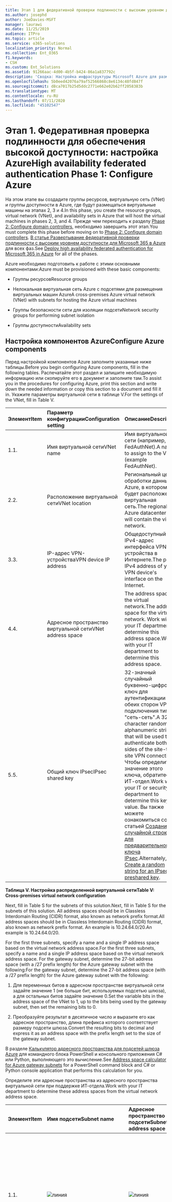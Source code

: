 ```yaml
---
title: Этап 1 для федеративной проверки подлинности с высоким уровнем доступности. Настройка Azure
ms.author: josephd
author: JoeDavies-MSFT
manager: laurawi
ms.date: 11/25/2019
audience: ITPro
ms.topic: article
ms.service: o365-solutions
localization_priority: Normal
ms.collection: Ent_O365
f1.keywords:
- CSH
ms.custom: Ent_Solutions
ms.assetid: 91266aac-4d00-4b5f-b424-86a1a837792c
description: 'Сводка: Настройка инфраструктуры Microsoft Azure для размещения федеративной проверки подлинности с высоким уровнем доступности для Microsoft 365.'
ms.openlocfilehash: 5b0eed42076a79af52566868c8e6134c48fd847f
ms.sourcegitcommit: d8ca7017b25d5ddc2771e662e02b62ff2058383b
ms.translationtype: MT
ms.contentlocale: ru-RU
ms.lasthandoff: 07/11/2020
ms.locfileid: "45102547"
---
```

# <a name="high-availability-federated-authentication-phase-1-configure-azure"></a><span data-ttu-id="999fc-103">Этап 1. Федеративная проверка подлинности для обеспечения высокой доступности: настройка Azure</span><span class="sxs-lookup"><span data-stu-id="999fc-103">High availability federated authentication Phase 1: Configure Azure</span></span>

<span data-ttu-id="999fc-104">На этом этапе вы создадите группы ресурсов, виртуальную сеть (VNet) и группы доступности в Azure, где будут размещаться виртуальные машины на этапах 2, 3 и 4.</span><span class="sxs-lookup"><span data-stu-id="999fc-104">In this phase, you create the resource groups, virtual network (VNet), and availability sets in Azure that will host the virtual machines in phases 2, 3, and 4.</span></span> <span data-ttu-id="999fc-105">Прежде чем переходить к разделу [Phase 2: Configure domain controllers](high-availability-federated-authentication-phase-2-configure-domain-controllers.md), необходимо завершить этот этап.</span><span class="sxs-lookup"><span data-stu-id="999fc-105">You must complete this phase before moving on to [Phase 2: Configure domain controllers](high-availability-federated-authentication-phase-2-configure-domain-controllers.md).</span></span> <span data-ttu-id="999fc-106">[В статье Развертывание федеративной проверки подлинности с высоким уровнем доступности для Microsoft 365 в Azure](deploy-high-availability-federated-authentication-for-office-365-in-azure.md) для всех фаз.</span><span class="sxs-lookup"><span data-stu-id="999fc-106">See [Deploy high availability federated authentication for Microsoft 365 in Azure](deploy-high-availability-federated-authentication-for-office-365-in-azure.md) for all of the phases.</span></span>
  
<span data-ttu-id="999fc-107">Azure необходимо подготовить к работе с этими основными компонентами:</span><span class="sxs-lookup"><span data-stu-id="999fc-107">Azure must be provisioned with these basic components:</span></span>
  
- <span data-ttu-id="999fc-108">Группы ресурсов</span><span class="sxs-lookup"><span data-stu-id="999fc-108">Resource groups</span></span>
    
- <span data-ttu-id="999fc-109">Нелокальная виртуальная сеть Azure с подсетями для размещения виртуальных машин Azure</span><span class="sxs-lookup"><span data-stu-id="999fc-109">A cross-premises Azure virtual network (VNet) with subnets for hosting the Azure virtual machines</span></span>
    
- <span data-ttu-id="999fc-110">Группы безопасности сети для изоляции подсети</span><span class="sxs-lookup"><span data-stu-id="999fc-110">Network security groups for performing subnet isolation</span></span>
    
- <span data-ttu-id="999fc-111">Группы доступности</span><span class="sxs-lookup"><span data-stu-id="999fc-111">Availability sets</span></span>
    
## <a name="configure-azure-components"></a><span data-ttu-id="999fc-112">Настройка компонентов Azure</span><span class="sxs-lookup"><span data-stu-id="999fc-112">Configure Azure components</span></span>

<span data-ttu-id="999fc-113">Перед настройкой компонентов Azure заполните указанные ниже таблицы.</span><span class="sxs-lookup"><span data-stu-id="999fc-113">Before you begin configuring Azure components, fill in the following tables.</span></span> <span data-ttu-id="999fc-114">Распечатайте этот раздел и запишите необходимую информацию или скопируйте его в документ и заполните там.</span><span class="sxs-lookup"><span data-stu-id="999fc-114">To assist you in the procedures for configuring Azure, print this section and write down the needed information or copy this section to a document and fill it in.</span></span> <span data-ttu-id="999fc-115">Укажите параметры виртуальной сети в таблице V.</span><span class="sxs-lookup"><span data-stu-id="999fc-115">For the settings of the VNet, fill in Table V.</span></span>
  
|<span data-ttu-id="999fc-116">**Элемент**</span><span class="sxs-lookup"><span data-stu-id="999fc-116">**Item**</span></span>|<span data-ttu-id="999fc-117">**Параметр конфигурации**</span><span class="sxs-lookup"><span data-stu-id="999fc-117">**Configuration setting**</span></span>|<span data-ttu-id="999fc-118">**Описание**</span><span class="sxs-lookup"><span data-stu-id="999fc-118">**Description**</span></span>|<span data-ttu-id="999fc-119">**Значение**</span><span class="sxs-lookup"><span data-stu-id="999fc-119">**Value**</span></span>|
|:-----|:-----|:-----|:-----|
|<span data-ttu-id="999fc-120">1.</span><span class="sxs-lookup"><span data-stu-id="999fc-120">1.</span></span>  <br/> |<span data-ttu-id="999fc-121">Имя виртуальной сети</span><span class="sxs-lookup"><span data-stu-id="999fc-121">VNet name</span></span>  <br/> |<span data-ttu-id="999fc-122">Имя виртуальной сети (например, FedAuthNet).</span><span class="sxs-lookup"><span data-stu-id="999fc-122">A name to assign to the VNet (example FedAuthNet).</span></span>  <br/> |![линия](./media/Common-Images/TableLine.png)  <br/> |
|<span data-ttu-id="999fc-124">2.</span><span class="sxs-lookup"><span data-stu-id="999fc-124">2.</span></span>  <br/> |<span data-ttu-id="999fc-125">Расположение виртуальной сети</span><span class="sxs-lookup"><span data-stu-id="999fc-125">VNet location</span></span>  <br/> |<span data-ttu-id="999fc-126">Региональный центр обработки данных Azure, в котором будет расположена виртуальная сеть.</span><span class="sxs-lookup"><span data-stu-id="999fc-126">The regional Azure datacenter that will contain the virtual network.</span></span>  <br/> |![линия](./media/Common-Images/TableLine.png)  <br/> |
|<span data-ttu-id="999fc-128">3.</span><span class="sxs-lookup"><span data-stu-id="999fc-128">3.</span></span>  <br/> |<span data-ttu-id="999fc-129">IP-адрес VPN-устройства</span><span class="sxs-lookup"><span data-stu-id="999fc-129">VPN device IP address</span></span>  <br/> |<span data-ttu-id="999fc-130">Общедоступный IPv4-адрес интерфейса VPN-устройства в Интернете.</span><span class="sxs-lookup"><span data-stu-id="999fc-130">The public IPv4 address of your VPN device's interface on the Internet.</span></span>  <br/> |![линия](./media/Common-Images/TableLine.png)  <br/> |
|<span data-ttu-id="999fc-132">4.</span><span class="sxs-lookup"><span data-stu-id="999fc-132">4.</span></span>  <br/> |<span data-ttu-id="999fc-133">Адресное пространство виртуальной сети</span><span class="sxs-lookup"><span data-stu-id="999fc-133">VNet address space</span></span>  <br/> |<span data-ttu-id="999fc-134">The address space for the virtual network.</span><span class="sxs-lookup"><span data-stu-id="999fc-134">The address space for the virtual network.</span></span> <span data-ttu-id="999fc-135">Work with your IT department to determine this address space.</span><span class="sxs-lookup"><span data-stu-id="999fc-135">Work with your IT department to determine this address space.</span></span>  <br/> |![линия](./media/Common-Images/TableLine.png)  <br/> |
|<span data-ttu-id="999fc-137">5.</span><span class="sxs-lookup"><span data-stu-id="999fc-137">5.</span></span>  <br/> |<span data-ttu-id="999fc-138">Общий ключ IPsec</span><span class="sxs-lookup"><span data-stu-id="999fc-138">IPsec shared key</span></span>  <br/> |<span data-ttu-id="999fc-139">32-значный случайный буквенно-цифровой ключ для аутентификации обеих сторон VPN-подключения типа "сеть-сеть".</span><span class="sxs-lookup"><span data-stu-id="999fc-139">A 32-character random, alphanumeric string that will be used to authenticate both sides of the site-to-site VPN connection.</span></span> <span data-ttu-id="999fc-140">Чтобы определить значение этого ключа, обратитесь в ИТ-отдел.</span><span class="sxs-lookup"><span data-stu-id="999fc-140">Work with your IT or security department to determine this key value.</span></span> <span data-ttu-id="999fc-141">Вы также можете ознакомиться со статьей [Создание случайной строки для предварительного ключа IPsec](https://social.technet.microsoft.com/wiki/contents/articles/32330.create-a-random-string-for-an-ipsec-preshared-key.aspx).</span><span class="sxs-lookup"><span data-stu-id="999fc-141">Alternately, see [Create a random string for an IPsec preshared key](https://social.technet.microsoft.com/wiki/contents/articles/32330.create-a-random-string-for-an-ipsec-preshared-key.aspx).</span></span>  <br/> |![линия](./media/Common-Images/TableLine.png)  <br/> |
   
 <span data-ttu-id="999fc-143">**Таблица V. Настройка распределенной виртуальной сети**</span><span class="sxs-lookup"><span data-stu-id="999fc-143">**Table V: Cross-premises virtual network configuration**</span></span>
  
<span data-ttu-id="999fc-144">Next, fill in Table S for the subnets of this solution.</span><span class="sxs-lookup"><span data-stu-id="999fc-144">Next, fill in Table S for the subnets of this solution.</span></span> <span data-ttu-id="999fc-145">All address spaces should be in Classless Interdomain Routing (CIDR) format, also known as network prefix format.</span><span class="sxs-lookup"><span data-stu-id="999fc-145">All address spaces should be in Classless Interdomain Routing (CIDR) format, also known as network prefix format.</span></span> <span data-ttu-id="999fc-146">An example is 10.24.64.0/20.</span><span class="sxs-lookup"><span data-stu-id="999fc-146">An example is 10.24.64.0/20.</span></span>
  
<span data-ttu-id="999fc-147">For the first three subnets, specify a name and a single IP address space based on the virtual network address space.</span><span class="sxs-lookup"><span data-stu-id="999fc-147">For the first three subnets, specify a name and a single IP address space based on the virtual network address space.</span></span> <span data-ttu-id="999fc-148">For the gateway subnet, determine the 27-bit address space (with a /27 prefix length) for the Azure gateway subnet with the following:</span><span class="sxs-lookup"><span data-stu-id="999fc-148">For the gateway subnet, determine the 27-bit address space (with a /27 prefix length) for the Azure gateway subnet with the following:</span></span>
  
1. <span data-ttu-id="999fc-149">Для переменных битов в адресном пространстве виртуальной сети задайте значение 1 (не больше бит, используемых подсетью шлюза), а для остальных битов задайте значение 0.</span><span class="sxs-lookup"><span data-stu-id="999fc-149">Set the variable bits in the address space of the VNet to 1, up to the bits being used by the gateway subnet, then set the remaining bits to 0.</span></span>
    
2. <span data-ttu-id="999fc-150">Преобразуйте результат в десятичное число и выразите его как адресное пространство, длина префикса которого соответствует размеру подсети шлюза.</span><span class="sxs-lookup"><span data-stu-id="999fc-150">Convert the resulting bits to decimal and express it as an address space with the prefix length set to the size of the gateway subnet.</span></span>
    
<span data-ttu-id="999fc-151">В разделе [Калькулятор адресного пространства для подсетей шлюза Azure](https://gallery.technet.microsoft.com/scriptcenter/Address-prefix-calculator-a94b6eed) для командного блока PowerShell и консольного приложения C# или Python, выполняющего это вычисление.</span><span class="sxs-lookup"><span data-stu-id="999fc-151">See [Address space calculator for Azure gateway subnets](https://gallery.technet.microsoft.com/scriptcenter/Address-prefix-calculator-a94b6eed) for a PowerShell command block and C# or Python console application that performs this calculation for you.</span></span>
  
<span data-ttu-id="999fc-152">Определите эти адресные пространства из адресного пространства виртуальной сети при поддержке ИТ-отдела.</span><span class="sxs-lookup"><span data-stu-id="999fc-152">Work with your IT department to determine these address spaces from the virtual network address space.</span></span>
  
|<span data-ttu-id="999fc-153">**Элемент**</span><span class="sxs-lookup"><span data-stu-id="999fc-153">**Item**</span></span>|<span data-ttu-id="999fc-154">**Имя подсети**</span><span class="sxs-lookup"><span data-stu-id="999fc-154">**Subnet name**</span></span>|<span data-ttu-id="999fc-155">**Адресное пространство подсети**</span><span class="sxs-lookup"><span data-stu-id="999fc-155">**Subnet address space**</span></span>|<span data-ttu-id="999fc-156">**Назначение**</span><span class="sxs-lookup"><span data-stu-id="999fc-156">**Purpose**</span></span>|
|:-----|:-----|:-----|:-----|
|<span data-ttu-id="999fc-157">1.</span><span class="sxs-lookup"><span data-stu-id="999fc-157">1.</span></span>  <br/> |![линия](./media/Common-Images/TableLine.png)  <br/> |![линия](./media/Common-Images/TableLine.png)  <br/> |<span data-ttu-id="999fc-160">Подсеть, используемая контроллером домена доменных служб Active Directory (AD DS) и виртуальными машинами сервера синхронизации каталогов (ВМ).</span><span class="sxs-lookup"><span data-stu-id="999fc-160">The subnet used by the Active Directory Domain Services (AD DS) domain controller and directory synchronization server virtual machines (VMs).</span></span>  <br/> |
|<span data-ttu-id="999fc-161">2.</span><span class="sxs-lookup"><span data-stu-id="999fc-161">2.</span></span>  <br/> |![линия](./media/Common-Images/TableLine.png)  <br/> |![линия](./media/Common-Images/TableLine.png)  <br/> |<span data-ttu-id="999fc-164">Подсеть, используемая виртуальными машинами AD FS.</span><span class="sxs-lookup"><span data-stu-id="999fc-164">The subnet used by the AD FS VMs.</span></span>  <br/> |
|<span data-ttu-id="999fc-165">3.</span><span class="sxs-lookup"><span data-stu-id="999fc-165">3.</span></span>  <br/> |![линия](./media/Common-Images/TableLine.png)  <br/> |![линия](./media/Common-Images/TableLine.png)  <br/> |<span data-ttu-id="999fc-168">Подсеть, используемая виртуальными машинами прокси-серверов веб-приложений.</span><span class="sxs-lookup"><span data-stu-id="999fc-168">The subnet used by the web application proxy VMs.</span></span>  <br/> |
|<span data-ttu-id="999fc-169">4.</span><span class="sxs-lookup"><span data-stu-id="999fc-169">4.</span></span>  <br/> |<span data-ttu-id="999fc-170">GatewaySubnet</span><span class="sxs-lookup"><span data-stu-id="999fc-170">GatewaySubnet</span></span>  <br/> |![линия](./media/Common-Images/TableLine.png)  <br/> |<span data-ttu-id="999fc-172">Подсеть, используемая виртуальными машинами шлюза Azure.</span><span class="sxs-lookup"><span data-stu-id="999fc-172">The subnet used by the Azure gateway VMs.</span></span>  <br/> |
   
 <span data-ttu-id="999fc-173">**Таблица S. Подсети виртуальной сети**</span><span class="sxs-lookup"><span data-stu-id="999fc-173">**Table S: Subnets in the virtual network**</span></span>
  
<span data-ttu-id="999fc-174">После этого укажите статические IP-адреса, назначенные виртуальным машинам и экземплярам балансировщика нагрузки, в таблице I.</span><span class="sxs-lookup"><span data-stu-id="999fc-174">Next, fill in Table I for the static IP addresses assigned to virtual machines and load balancer instances.</span></span>
  
|<span data-ttu-id="999fc-175">**Элемент**</span><span class="sxs-lookup"><span data-stu-id="999fc-175">**Item**</span></span>|<span data-ttu-id="999fc-176">**Цель**</span><span class="sxs-lookup"><span data-stu-id="999fc-176">**Purpose**</span></span>|<span data-ttu-id="999fc-177">**IP-адрес в подсети**</span><span class="sxs-lookup"><span data-stu-id="999fc-177">**IP address on the subnet**</span></span>|<span data-ttu-id="999fc-178">**Значение**</span><span class="sxs-lookup"><span data-stu-id="999fc-178">**Value**</span></span>|
|:-----|:-----|:-----|:-----|
|<span data-ttu-id="999fc-179">1.</span><span class="sxs-lookup"><span data-stu-id="999fc-179">1.</span></span>  <br/> |<span data-ttu-id="999fc-180">Статический IP-адрес первого контроллера домена</span><span class="sxs-lookup"><span data-stu-id="999fc-180">Static IP address of the first domain controller</span></span>  <br/> |<span data-ttu-id="999fc-181">Четвертый возможный IP-адрес для адресного пространства подсети, определенной в элементе 1 таблицы S.</span><span class="sxs-lookup"><span data-stu-id="999fc-181">The fourth possible IP address for the address space of the subnet defined in Item 1 of Table S.</span></span>  <br/> |![линия](./media/Common-Images/TableLine.png)  <br/> |
|<span data-ttu-id="999fc-183">2.</span><span class="sxs-lookup"><span data-stu-id="999fc-183">2.</span></span>  <br/> |<span data-ttu-id="999fc-184">Статический IP-адрес второго контроллера домена</span><span class="sxs-lookup"><span data-stu-id="999fc-184">Static IP address of the second domain controller</span></span>  <br/> |<span data-ttu-id="999fc-185">Пятый возможный IP-адрес адресного пространства подсети, определенной в элементе 1 таблицы S.</span><span class="sxs-lookup"><span data-stu-id="999fc-185">The fifth possible IP address for the address space of the subnet defined in Item 1 of Table S.</span></span>  <br/> |![линия](./media/Common-Images/TableLine.png)  <br/> |
|<span data-ttu-id="999fc-187">3.</span><span class="sxs-lookup"><span data-stu-id="999fc-187">3.</span></span>  <br/> |<span data-ttu-id="999fc-188">Статический IP-адрес сервера синхронизации службы каталогов</span><span class="sxs-lookup"><span data-stu-id="999fc-188">Static IP address of the directory synchronization server</span></span>  <br/> |<span data-ttu-id="999fc-189">Шестой возможный IP-адрес адресного пространства подсети, определенной в элементе 1 таблицы S.</span><span class="sxs-lookup"><span data-stu-id="999fc-189">The sixth possible IP address for the address space of the subnet defined in Item 1 of Table S.</span></span>  <br/> |![линия](./media/Common-Images/TableLine.png)  <br/> |
|<span data-ttu-id="999fc-191">4.</span><span class="sxs-lookup"><span data-stu-id="999fc-191">4.</span></span>  <br/> |<span data-ttu-id="999fc-192">Статический IP-адрес внутреннего балансировщика нагрузки для серверов AD FS</span><span class="sxs-lookup"><span data-stu-id="999fc-192">Static IP address of the internal load balancer for the AD FS servers</span></span>  <br/> |<span data-ttu-id="999fc-193">Четвертый возможный IP-адрес для адресного пространства подсети, определенный в элементе 2 таблицы S.</span><span class="sxs-lookup"><span data-stu-id="999fc-193">The fourth possible IP address for the address space of the subnet defined in Item 2 of Table S.</span></span>  <br/> |![линия](./media/Common-Images/TableLine.png)  <br/> |
|<span data-ttu-id="999fc-195">5.</span><span class="sxs-lookup"><span data-stu-id="999fc-195">5.</span></span>  <br/> |<span data-ttu-id="999fc-196">Статический IP-адрес первого сервера AD FS</span><span class="sxs-lookup"><span data-stu-id="999fc-196">Static IP address of the first AD FS server</span></span>  <br/> |<span data-ttu-id="999fc-197">Пятый возможный IP-адрес адресного пространства подсети, определенной в элементе 2 таблицы S.</span><span class="sxs-lookup"><span data-stu-id="999fc-197">The fifth possible IP address for the address space of the subnet defined in Item 2 of Table S.</span></span>  <br/> |![линия](./media/Common-Images/TableLine.png)  <br/> |
|<span data-ttu-id="999fc-199">6.</span><span class="sxs-lookup"><span data-stu-id="999fc-199">6.</span></span>  <br/> |<span data-ttu-id="999fc-200">Статический IP-адрес второго сервера AD FS</span><span class="sxs-lookup"><span data-stu-id="999fc-200">Static IP address of the second AD FS server</span></span>  <br/> |<span data-ttu-id="999fc-201">Шестой возможный IP-адрес адресного пространства подсети, определенной в элементе 2 таблицы S.</span><span class="sxs-lookup"><span data-stu-id="999fc-201">The sixth possible IP address for the address space of the subnet defined in Item 2 of Table S.</span></span>  <br/> |![линия](./media/Common-Images/TableLine.png)  <br/> |
|<span data-ttu-id="999fc-203">7.</span><span class="sxs-lookup"><span data-stu-id="999fc-203">7.</span></span>  <br/> |<span data-ttu-id="999fc-204">Статический IP-адрес первого прокси-сервера веб-приложений</span><span class="sxs-lookup"><span data-stu-id="999fc-204">Static IP address of the first web application proxy server</span></span>  <br/> |<span data-ttu-id="999fc-205">Четвертый возможный IP-адрес для адресного пространства подсети, определенный в элементе 3 таблицы S.</span><span class="sxs-lookup"><span data-stu-id="999fc-205">The fourth possible IP address for the address space of the subnet defined in Item 3 of Table S.</span></span>  <br/> |![линия](./media/Common-Images/TableLine.png)  <br/> |
|<span data-ttu-id="999fc-207">8.</span><span class="sxs-lookup"><span data-stu-id="999fc-207">8.</span></span>  <br/> |<span data-ttu-id="999fc-208">Статический IP-адрес второго прокси-сервера веб-приложений</span><span class="sxs-lookup"><span data-stu-id="999fc-208">Static IP address of the second web application proxy server</span></span>  <br/> |<span data-ttu-id="999fc-209">Пятый возможный IP-адрес адресного пространства подсети, определенной в элементе 3 таблицы S.</span><span class="sxs-lookup"><span data-stu-id="999fc-209">The fifth possible IP address for the address space of the subnet defined in Item 3 of Table S.</span></span>  <br/> |![линия](./media/Common-Images/TableLine.png)  <br/> |
   
 <span data-ttu-id="999fc-211">**Таблица I. Статические IP-адреса в виртуальной сети**</span><span class="sxs-lookup"><span data-stu-id="999fc-211">**Table I: Static IP addresses in the virtual network**</span></span>
  
<span data-ttu-id="999fc-212">В таблице D укажите два DNS-сервера в локальной сети, которые необходимо использовать при начальной настройке контроллеров домена в виртуальной сети. Чтобы определить этот список, обратитесь в ИТ-отдел.</span><span class="sxs-lookup"><span data-stu-id="999fc-212">For two Domain Name System (DNS) servers in your on-premises network that you want to use when initially setting up the domain controllers in your virtual network, fill in Table D. Work with your IT department to determine this list.</span></span>
  
|<span data-ttu-id="999fc-213">**Элемент**</span><span class="sxs-lookup"><span data-stu-id="999fc-213">**Item**</span></span>|<span data-ttu-id="999fc-214">**Понятное имя DNS-сервера**</span><span class="sxs-lookup"><span data-stu-id="999fc-214">**DNS server friendly name**</span></span>|<span data-ttu-id="999fc-215">**IP-адрес DNS-сервера**</span><span class="sxs-lookup"><span data-stu-id="999fc-215">**DNS server IP address**</span></span>|
|:-----|:-----|:-----|
|<span data-ttu-id="999fc-216">1.</span><span class="sxs-lookup"><span data-stu-id="999fc-216">1.</span></span>  <br/> |![линия](./media/Common-Images/TableLine.png)  <br/> |![линия](./media/Common-Images/TableLine.png)  <br/> |
|<span data-ttu-id="999fc-219">2.</span><span class="sxs-lookup"><span data-stu-id="999fc-219">2.</span></span>  <br/> |![линия](./media/Common-Images/TableLine.png)  <br/> |![линия](./media/Common-Images/TableLine.png)  <br/> |
   
 <span data-ttu-id="999fc-222">**Таблица D. Локальные DNS-сервера**</span><span class="sxs-lookup"><span data-stu-id="999fc-222">**Table D: On-premises DNS servers**</span></span>
  
<span data-ttu-id="999fc-223">Для маршрутизации пакетов из локальной сети в сеть Организации через VPN-подключение типа "сеть-сеть" необходимо настроить виртуальную сеть с помощью локальной сети, содержащей список адресных пространств (в нотации CIDR) для всех достижимых расположений в локальной сети Организации.</span><span class="sxs-lookup"><span data-stu-id="999fc-223">To route packets from the cross-premises network to your organization network across the site-to-site VPN connection, you must configure the virtual network with a local network that has a list of the address spaces (in CIDR notation) for all of the reachable locations on your organization's on-premises network.</span></span> <span data-ttu-id="999fc-224">Список адресных пространств, которые определяют локальную сеть, должен быть уникален и не должен пересекаться с адресным пространством, используемым для других виртуальных или локальных сетей.</span><span class="sxs-lookup"><span data-stu-id="999fc-224">The list of address spaces that define your local network must be unique and must not overlap with the address space used for other virtual networks or other local networks.</span></span>
  
<span data-ttu-id="999fc-225">For the set of local network address spaces, fill in Table L. Note that three blank entries are listed but you will typically need more.</span><span class="sxs-lookup"><span data-stu-id="999fc-225">For the set of local network address spaces, fill in Table L. Note that three blank entries are listed but you will typically need more.</span></span> <span data-ttu-id="999fc-226">Work with your IT department to determine this list of address spaces.</span><span class="sxs-lookup"><span data-stu-id="999fc-226">Work with your IT department to determine this list of address spaces.</span></span>
  
|<span data-ttu-id="999fc-227">**Элемент**</span><span class="sxs-lookup"><span data-stu-id="999fc-227">**Item**</span></span>|<span data-ttu-id="999fc-228">**Адресное пространство локальной сети**</span><span class="sxs-lookup"><span data-stu-id="999fc-228">**Local network address space**</span></span>|
|:-----|:-----|
|<span data-ttu-id="999fc-229">1.</span><span class="sxs-lookup"><span data-stu-id="999fc-229">1.</span></span>  <br/> |![линия](./media/Common-Images/TableLine.png)  <br/> |
|<span data-ttu-id="999fc-231">2.</span><span class="sxs-lookup"><span data-stu-id="999fc-231">2.</span></span>  <br/> |![линия](./media/Common-Images/TableLine.png)  <br/> |
|<span data-ttu-id="999fc-233">3.</span><span class="sxs-lookup"><span data-stu-id="999fc-233">3.</span></span>  <br/> |![линия](./media/Common-Images/TableLine.png)  <br/> |
   
 <span data-ttu-id="999fc-235">**Таблица L. Префиксы адресов для локальной сети**</span><span class="sxs-lookup"><span data-stu-id="999fc-235">**Table L: Address prefixes for the local network**</span></span>
  
<span data-ttu-id="999fc-236">Теперь приступим к созданию инфраструктуры Azure для размещения федеративной проверки подлинности для Microsoft 365.</span><span class="sxs-lookup"><span data-stu-id="999fc-236">Now let's begin building the Azure infrastructure to host your federated authentication for Microsoft 365.</span></span>
  
> [!NOTE]
> <span data-ttu-id="999fc-237">Для указанных ниже последовательностей команд используется последняя версия Azure PowerShell.</span><span class="sxs-lookup"><span data-stu-id="999fc-237">The following command sets use the latest version of Azure PowerShell.</span></span> <span data-ttu-id="999fc-238">Ознакомьтесь [с статьей начало работы с Azure PowerShell](https://docs.microsoft.com/powershell/azure/get-started-azureps).</span><span class="sxs-lookup"><span data-stu-id="999fc-238">See [Get started with Azure PowerShell](https://docs.microsoft.com/powershell/azure/get-started-azureps).</span></span> 
  
<span data-ttu-id="999fc-239">Запустите командную строку Azure PowerShell и войдите в свою учетную запись.</span><span class="sxs-lookup"><span data-stu-id="999fc-239">First, start an Azure PowerShell prompt and login to your account.</span></span>
  
```powershell
Connect-AzAccount
```

> [!TIP]
> <span data-ttu-id="999fc-240">Для создания блоков команд PowerShell, готовых к запуску, на основе настраиваемых параметров, используйте эту [книгу настройки Microsoft Excel](https://github.com/MicrosoftDocs/OfficeDocs-Enterprise/raw/live/Enterprise/downloads/O365FedAuthInAzure_Config.xlsx).</span><span class="sxs-lookup"><span data-stu-id="999fc-240">To generate ready-to-run PowerShell command blocks based on your custom settings, use this [Microsoft Excel configuration workbook](https://github.com/MicrosoftDocs/OfficeDocs-Enterprise/raw/live/Enterprise/downloads/O365FedAuthInAzure_Config.xlsx).</span></span> 

<span data-ttu-id="999fc-241">Получите имя подписки с помощью следующей команды.</span><span class="sxs-lookup"><span data-stu-id="999fc-241">Get your subscription name using the following command.</span></span>
  
```powershell
Get-AzSubscription | Sort Name | Select Name
```

<span data-ttu-id="999fc-242">Для более ранних версий Azure PowerShell используйте эту команду.</span><span class="sxs-lookup"><span data-stu-id="999fc-242">For older versions of Azure PowerShell, use this command instead.</span></span>
  
```powershell
Get-AzSubscription | Sort Name | Select SubscriptionName
```

<span data-ttu-id="999fc-243">Укажите свою подписку Azure.</span><span class="sxs-lookup"><span data-stu-id="999fc-243">Set your Azure subscription.</span></span> <span data-ttu-id="999fc-244">Замените все в кавычках, в том числе \< and > символами, правильным именем.</span><span class="sxs-lookup"><span data-stu-id="999fc-244">Replace everything within the quotes, including the \< and > characters, with the correct name.</span></span>
  
```powershell
$subscrName="<subscription name>"
Select-AzSubscription -SubscriptionName $subscrName
```

<span data-ttu-id="999fc-245">Next, create the new resource groups.</span><span class="sxs-lookup"><span data-stu-id="999fc-245">Next, create the new resource groups.</span></span> <span data-ttu-id="999fc-246">To determine a unique set of resource group names, use this command to list your existing resource groups.</span><span class="sxs-lookup"><span data-stu-id="999fc-246">To determine a unique set of resource group names, use this command to list your existing resource groups.</span></span>
  
```powershell
Get-AzResourceGroup | Sort ResourceGroupName | Select ResourceGroupName
```

<span data-ttu-id="999fc-247">Укажите уникальные имена групп ресурсов в следующей таблице.</span><span class="sxs-lookup"><span data-stu-id="999fc-247">Fill in the following table for the set of unique resource group names.</span></span>
  
|<span data-ttu-id="999fc-248">**Элемент**</span><span class="sxs-lookup"><span data-stu-id="999fc-248">**Item**</span></span>|<span data-ttu-id="999fc-249">**Имя группы ресурсов**</span><span class="sxs-lookup"><span data-stu-id="999fc-249">**Resource group name**</span></span>|<span data-ttu-id="999fc-250">**Назначение**</span><span class="sxs-lookup"><span data-stu-id="999fc-250">**Purpose**</span></span>|
|:-----|:-----|:-----|
|<span data-ttu-id="999fc-251">1.</span><span class="sxs-lookup"><span data-stu-id="999fc-251">1.</span></span>  <br/> |![линия](./media/Common-Images/TableLine.png)  <br/> |<span data-ttu-id="999fc-253">Контроллеры доменов</span><span class="sxs-lookup"><span data-stu-id="999fc-253">Domain controllers</span></span>  <br/> |
|<span data-ttu-id="999fc-254">2.</span><span class="sxs-lookup"><span data-stu-id="999fc-254">2.</span></span>  <br/> |![линия](./media/Common-Images/TableLine.png)  <br/> |<span data-ttu-id="999fc-256">Серверы AD FS</span><span class="sxs-lookup"><span data-stu-id="999fc-256">AD FS servers</span></span>  <br/> |
|<span data-ttu-id="999fc-257">3.</span><span class="sxs-lookup"><span data-stu-id="999fc-257">3.</span></span>  <br/> |![линия](./media/Common-Images/TableLine.png)  <br/> |<span data-ttu-id="999fc-259">Прокси-серверы веб-приложений</span><span class="sxs-lookup"><span data-stu-id="999fc-259">Web application proxy servers</span></span>  <br/> |
|<span data-ttu-id="999fc-260">4.</span><span class="sxs-lookup"><span data-stu-id="999fc-260">4.</span></span>  <br/> |![линия](./media/Common-Images/TableLine.png)  <br/> |<span data-ttu-id="999fc-262">Элементы инфраструктуры</span><span class="sxs-lookup"><span data-stu-id="999fc-262">Infrastructure elements</span></span>  <br/> |
   
 <span data-ttu-id="999fc-263">**Таблица R. Группы ресурсов**</span><span class="sxs-lookup"><span data-stu-id="999fc-263">**Table R: Resource groups**</span></span>
  
<span data-ttu-id="999fc-264">Создайте новые группы ресурсов с помощью этих команд.</span><span class="sxs-lookup"><span data-stu-id="999fc-264">Create your new resource groups with these commands.</span></span>
  
```powershell
$locName="<an Azure location, such as West US>"
$rgName="<Table R - Item 1 - Name column>"
New-AzResourceGroup -Name $rgName -Location $locName
$rgName="<Table R - Item 2 - Name column>"
New-AzResourceGroup -Name $rgName -Location $locName
$rgName="<Table R - Item 3 - Name column>"
New-AzResourceGroup -Name $rgName -Location $locName
$rgName="<Table R - Item 4 - Name column>"
New-AzResourceGroup -Name $rgName -Location $locName
```

<span data-ttu-id="999fc-265">Затем создайте виртуальную сеть Azure и подсети.</span><span class="sxs-lookup"><span data-stu-id="999fc-265">Next, you create the Azure virtual network and its subnets.</span></span>
  
```powershell
$rgName="<Table R - Item 4 - Resource group name column>"
$locName="<your Azure location>"
$vnetName="<Table V - Item 1 - Value column>"
$vnetAddrPrefix="<Table V - Item 4 - Value column>"
$dnsServers=@( "<Table D - Item 1 - DNS server IP address column>", "<Table D - Item 2 - DNS server IP address column>" )
# Get the shortened version of the location
$locShortName=(Get-AzResourceGroup -Name $rgName).Location

# Create the subnets
$subnet1Name="<Table S - Item 1 - Subnet name column>"
$subnet1Prefix="<Table S - Item 1 - Subnet address space column>"
$subnet1=New-AzVirtualNetworkSubnetConfig -Name $subnet1Name -AddressPrefix $subnet1Prefix
$subnet2Name="<Table S - Item 2 - Subnet name column>"
$subnet2Prefix="<Table S - Item 2 - Subnet address space column>"
$subnet2=New-AzVirtualNetworkSubnetConfig -Name $subnet2Name -AddressPrefix $subnet2Prefix
$subnet3Name="<Table S - Item 3 - Subnet name column>"
$subnet3Prefix="<Table S - Item 3 - Subnet address space column>"
$subnet3=New-AzVirtualNetworkSubnetConfig -Name $subnet3Name -AddressPrefix $subnet3Prefix
$gwSubnet4Prefix="<Table S - Item 4 - Subnet address space column>"
$gwSubnet=New-AzVirtualNetworkSubnetConfig -Name "GatewaySubnet" -AddressPrefix $gwSubnet4Prefix

# Create the virtual network
New-AzVirtualNetwork -Name $vnetName -ResourceGroupName $rgName -Location $locName -AddressPrefix $vnetAddrPrefix -Subnet $gwSubnet,$subnet1,$subnet2,$subnet3 -DNSServer $dnsServers

```

<span data-ttu-id="999fc-266">Затем создайте группы безопасности сети для каждой подсети с виртуальными машинами.</span><span class="sxs-lookup"><span data-stu-id="999fc-266">Next, you create network security groups for each subnet that has virtual machines.</span></span> <span data-ttu-id="999fc-267">Для выполнения изоляции подсети можно добавить правила для определенных типов трафика, разрешенного или запрещенного для группы безопасности сети в подсети.</span><span class="sxs-lookup"><span data-stu-id="999fc-267">To perform subnet isolation, you can add rules for the specific types of traffic allowed or denied to the network security group of a subnet.</span></span>
  
```powershell
# Create network security groups
$vnet=Get-AzVirtualNetwork -ResourceGroupName $rgName -Name $vnetName

New-AzNetworkSecurityGroup -Name $subnet1Name -ResourceGroupName $rgName -Location $locShortName
$nsg=Get-AzNetworkSecurityGroup -Name $subnet1Name -ResourceGroupName $rgName
Set-AzVirtualNetworkSubnetConfig -VirtualNetwork $vnet -Name $subnet1Name -AddressPrefix $subnet1Prefix -NetworkSecurityGroup $nsg

New-AzNetworkSecurityGroup -Name $subnet2Name -ResourceGroupName $rgName -Location $locShortName
$nsg=Get-AzNetworkSecurityGroup -Name $subnet2Name -ResourceGroupName $rgName
Set-AzVirtualNetworkSubnetConfig -VirtualNetwork $vnet -Name $subnet2Name -AddressPrefix $subnet2Prefix -NetworkSecurityGroup $nsg

New-AzNetworkSecurityGroup -Name $subnet3Name -ResourceGroupName $rgName -Location $locShortName
$nsg=Get-AzNetworkSecurityGroup -Name $subnet3Name -ResourceGroupName $rgName
Set-AzVirtualNetworkSubnetConfig -VirtualNetwork $vnet -Name $subnet3Name -AddressPrefix $subnet3Prefix -NetworkSecurityGroup $nsg
$vnet | Set-AzVirtualNetwork
```

<span data-ttu-id="999fc-268">Затем используйте следующие команды, чтобы создать шлюзы для VPN-подключения типа "сеть-сеть".</span><span class="sxs-lookup"><span data-stu-id="999fc-268">Next, use these commands to create the gateways for the site-to-site VPN connection.</span></span>
  
```powershell
$rgName="<Table R - Item 4 - Resource group name column>"
$locName="<Azure location>"
$vnetName="<Table V - Item 1 - Value column>"
$vnet=Get-AzVirtualNetwork -Name $vnetName -ResourceGroupName $rgName
$subnet=Get-AzVirtualNetworkSubnetConfig -VirtualNetwork $vnet -Name "GatewaySubnet"

# Attach a virtual network gateway to a public IP address and the gateway subnet
$publicGatewayVipName="PublicIPAddress"
$vnetGatewayIpConfigName="PublicIPConfig"
New-AzPublicIpAddress -Name $vnetGatewayIpConfigName -ResourceGroupName $rgName -Location $locName -AllocationMethod Dynamic
$publicGatewayVip=Get-AzPublicIpAddress -Name $vnetGatewayIpConfigName -ResourceGroupName $rgName
$vnetGatewayIpConfig=New-AzVirtualNetworkGatewayIpConfig -Name $vnetGatewayIpConfigName -PublicIpAddressId $publicGatewayVip.Id -Subnet $subnet

# Create the Azure gateway
$vnetGatewayName="AzureGateway"
$vnetGateway=New-AzVirtualNetworkGateway -Name $vnetGatewayName -ResourceGroupName $rgName -Location $locName -GatewayType Vpn -VpnType RouteBased -IpConfigurations $vnetGatewayIpConfig

# Create the gateway for the local network
$localGatewayName="LocalNetGateway"
$localGatewayIP="<Table V - Item 3 - Value column>"
$localNetworkPrefix=@( <comma-separated, double-quote enclosed list of the local network address prefixes from Table L, example: "10.1.0.0/24", "10.2.0.0/24"> )
$localGateway=New-AzLocalNetworkGateway -Name $localGatewayName -ResourceGroupName $rgName -Location $locName -GatewayIpAddress $localGatewayIP -AddressPrefix $localNetworkPrefix

# Define the Azure virtual network VPN connection
$vnetConnectionName="S2SConnection"
$vnetConnectionKey="<Table V - Item 5 - Value column>"
$vnetConnection=New-AzVirtualNetworkGatewayConnection -Name $vnetConnectionName -ResourceGroupName $rgName -Location $locName -ConnectionType IPsec -SharedKey $vnetConnectionKey -VirtualNetworkGateway1 $vnetGateway -LocalNetworkGateway2 $localGateway

```

> [!NOTE]
> <span data-ttu-id="999fc-269">Федеративная проверка подлинности для отдельных пользователей не зависит от локальных ресурсов.</span><span class="sxs-lookup"><span data-stu-id="999fc-269">Federated authentication of individual users does not rely on any on-premises resources.</span></span> <span data-ttu-id="999fc-270">Однако если VPN-подключение типа "сеть-сеть" становится недоступным, контроллеры домена в виртуальной сети не будут получать обновления учетных записей пользователей и групп, которые были сделаны в локальных доменных службах Active Directory.</span><span class="sxs-lookup"><span data-stu-id="999fc-270">However, if this site-to-site VPN connection becomes unavailable, the domain controllers in the VNet will not receive updates to user accounts and groups made in the on-premises Active Directory Domain Services.</span></span> <span data-ttu-id="999fc-271">Чтобы это не происходило, можно настроить высокий уровень доступности для VPN-подключения типа "сеть-сеть".</span><span class="sxs-lookup"><span data-stu-id="999fc-271">To ensure this does not happen, you can configure high availability for your site-to-site VPN connection.</span></span> <span data-ttu-id="999fc-272">Дополнительные сведения см в разделе [высокодоступное подключение между локальными и виртуальными виртуальными машинами](https://docs.microsoft.com/azure/vpn-gateway/vpn-gateway-highlyavailable)</span><span class="sxs-lookup"><span data-stu-id="999fc-272">For more information, see [Highly Available Cross-Premises and VNet-to-VNet Connectivity](https://docs.microsoft.com/azure/vpn-gateway/vpn-gateway-highlyavailable)</span></span>
  
<span data-ttu-id="999fc-273">После этого запишите общедоступный IPv4-адрес VPN-шлюза Azure для виртуальной сети из результата этой команды:</span><span class="sxs-lookup"><span data-stu-id="999fc-273">Next, record the public IPv4 address of the Azure VPN gateway for your virtual network from the display of this command:</span></span>
  
```powershell
Get-AzPublicIpAddress -Name $publicGatewayVipName -ResourceGroupName $rgName
```

<span data-ttu-id="999fc-274">Затем настройте локальное VPN-устройство для подключения к VPN-шлюзу Azure.</span><span class="sxs-lookup"><span data-stu-id="999fc-274">Next, configure your on-premises VPN device to connect to the Azure VPN gateway.</span></span> <span data-ttu-id="999fc-275">Дополнительную информацию можно узнать в статье [Настройка VPN-устройства](https://docs.microsoft.com/azure/vpn-gateway/vpn-gateway-about-vpn-devices).</span><span class="sxs-lookup"><span data-stu-id="999fc-275">For more information, see [Configure your VPN device](https://docs.microsoft.com/azure/vpn-gateway/vpn-gateway-about-vpn-devices).</span></span>
  
<span data-ttu-id="999fc-276">Чтобы настроить локальное VPN-устройство, вам потребуется следующее:</span><span class="sxs-lookup"><span data-stu-id="999fc-276">To configure your on-premises VPN device, you will need the following:</span></span>
  
- <span data-ttu-id="999fc-277">Общедоступный IPv4-адрес VPN-шлюза Azure.</span><span class="sxs-lookup"><span data-stu-id="999fc-277">The public IPv4 address of the Azure VPN gateway.</span></span>
    
- <span data-ttu-id="999fc-278">Предварительный ключ IPsec для VPN-подключения типа "сеть-сеть" (таблица V, элемент 5, столбец "значение").</span><span class="sxs-lookup"><span data-stu-id="999fc-278">The IPsec pre-shared key for the site-to-site VPN connection (Table V - Item 5 - Value column).</span></span>
    
<span data-ttu-id="999fc-279">Next, ensure that the address space of the virtual network is reachable from your on-premises network.</span><span class="sxs-lookup"><span data-stu-id="999fc-279">Next, ensure that the address space of the virtual network is reachable from your on-premises network.</span></span> <span data-ttu-id="999fc-280">This is usually done by adding a route corresponding to the virtual network address space to your VPN device and then advertising that route to the rest of the routing infrastructure of your organization network.</span><span class="sxs-lookup"><span data-stu-id="999fc-280">This is usually done by adding a route corresponding to the virtual network address space to your VPN device and then advertising that route to the rest of the routing infrastructure of your organization network.</span></span> <span data-ttu-id="999fc-281">Work with your IT department to determine how to do this.</span><span class="sxs-lookup"><span data-stu-id="999fc-281">Work with your IT department to determine how to do this.</span></span>
  
<span data-ttu-id="999fc-282">Next, define the names of three availability sets.</span><span class="sxs-lookup"><span data-stu-id="999fc-282">Next, define the names of three availability sets.</span></span> <span data-ttu-id="999fc-283">Fill out Table A.</span><span class="sxs-lookup"><span data-stu-id="999fc-283">Fill out Table A.</span></span> 
  
|<span data-ttu-id="999fc-284">**Элемент**</span><span class="sxs-lookup"><span data-stu-id="999fc-284">**Item**</span></span>|<span data-ttu-id="999fc-285">**Цель**</span><span class="sxs-lookup"><span data-stu-id="999fc-285">**Purpose**</span></span>|<span data-ttu-id="999fc-286">**Имя группы доступности**</span><span class="sxs-lookup"><span data-stu-id="999fc-286">**Availability set name**</span></span>|
|:-----|:-----|:-----|
|<span data-ttu-id="999fc-287">1.</span><span class="sxs-lookup"><span data-stu-id="999fc-287">1.</span></span>  <br/> |<span data-ttu-id="999fc-288">Контроллеры доменов</span><span class="sxs-lookup"><span data-stu-id="999fc-288">Domain controllers</span></span>  <br/> |![линия](./media/Common-Images/TableLine.png)  <br/> |
|<span data-ttu-id="999fc-290">2.</span><span class="sxs-lookup"><span data-stu-id="999fc-290">2.</span></span>  <br/> |<span data-ttu-id="999fc-291">Серверы AD FS</span><span class="sxs-lookup"><span data-stu-id="999fc-291">AD FS servers</span></span>  <br/> |![линия](./media/Common-Images/TableLine.png)  <br/> |
|<span data-ttu-id="999fc-293">3.</span><span class="sxs-lookup"><span data-stu-id="999fc-293">3.</span></span>  <br/> |<span data-ttu-id="999fc-294">Прокси-серверы веб-приложений</span><span class="sxs-lookup"><span data-stu-id="999fc-294">Web application proxy servers</span></span>  <br/> |![линия](./media/Common-Images/TableLine.png)  <br/> |
   
 <span data-ttu-id="999fc-296">**Таблица A. Группы доступности**</span><span class="sxs-lookup"><span data-stu-id="999fc-296">**Table A: Availability sets**</span></span>
  
<span data-ttu-id="999fc-297">Вам потребуются эти имена при создании виртуальных машин на этапах 2, 3 и 4.</span><span class="sxs-lookup"><span data-stu-id="999fc-297">You will need these names when you create the virtual machines in phases 2, 3, and 4.</span></span>
  
<span data-ttu-id="999fc-298">Создайте новые группы доступности с помощью этих команд Azure PowerShell.</span><span class="sxs-lookup"><span data-stu-id="999fc-298">Create the new availability sets with these Azure PowerShell commands.</span></span>
  
```powershell
$locName="<the Azure location for your new resource group>"
$rgName="<Table R - Item 1 - Resource group name column>"
$avName="<Table A - Item 1 - Availability set name column>"
New-AzAvailabilitySet -ResourceGroupName $rgName -Name $avName -Location $locName -Sku Aligned  -PlatformUpdateDomainCount 5 -PlatformFaultDomainCount 2
$rgName="<Table R - Item 2 - Resource group name column>"
$avName="<Table A - Item 2 - Availability set name column>"
New-AzAvailabilitySet -ResourceGroupName $rgName -Name $avName -Location $locName -Sku Aligned  -PlatformUpdateDomainCount 5 -PlatformFaultDomainCount 2
$rgName="<Table R - Item 3 - Resource group name column>"
$avName="<Table A - Item 3 - Availability set name column>"
New-AzAvailabilitySet -ResourceGroupName $rgName -Name $avName -Location $locName -Sku Aligned  -PlatformUpdateDomainCount 5 -PlatformFaultDomainCount 2
```

<span data-ttu-id="999fc-299">Ниже показана конфигурация, полученная в результате успешного выполнения этого этапа.</span><span class="sxs-lookup"><span data-stu-id="999fc-299">This is the configuration resulting from the successful completion of this phase.</span></span>
  
<span data-ttu-id="999fc-300">**Этап 1: инфраструктура Azure для федеративной проверки подлинности с высоким уровнем доступности для Microsoft 365**</span><span class="sxs-lookup"><span data-stu-id="999fc-300">**Phase 1: The Azure infrastructure for high availability federated authentication for Microsoft 365**</span></span>

![Этап 1 для федеративной проверки подлинности Microsoft 365 с высоким уровнем доступности в Azure с инфраструктурой Azure](media/4e7ba678-07df-40ce-b372-021bf7fc91fa.png)
  
## <a name="next-step"></a><span data-ttu-id="999fc-302">Следующий шаг</span><span class="sxs-lookup"><span data-stu-id="999fc-302">Next step</span></span>

<span data-ttu-id="999fc-303">Используйте [этап 2: Configure Domain Controllers](high-availability-federated-authentication-phase-2-configure-domain-controllers.md) , чтобы продолжить настройку этой рабочей нагрузки.</span><span class="sxs-lookup"><span data-stu-id="999fc-303">Use [Phase 2: Configure domain controllers](high-availability-federated-authentication-phase-2-configure-domain-controllers.md) to continue with the configuration of this workload.</span></span>
  
## <a name="see-also"></a><span data-ttu-id="999fc-304">См. также</span><span class="sxs-lookup"><span data-stu-id="999fc-304">See Also</span></span>

[<span data-ttu-id="999fc-305">Развертывание федеративной проверки подлинности для обеспечения высокой доступности Microsoft 365 в Azure</span><span class="sxs-lookup"><span data-stu-id="999fc-305">Deploy high availability federated authentication for Microsoft 365 in Azure</span></span>](deploy-high-availability-federated-authentication-for-office-365-in-azure.md)
  
[<span data-ttu-id="999fc-306">Федеративная идентификация для среды разработки и тестирования Microsoft 365</span><span class="sxs-lookup"><span data-stu-id="999fc-306">Federated identity for your Microsoft 365 dev/test environment</span></span>](https://docs.microsoft.com/microsoft-365/enterprise/federated-identity-for-your-office-365-dev-test-environment)
  
[<span data-ttu-id="999fc-307">Освоение облака и гибридные решения</span><span class="sxs-lookup"><span data-stu-id="999fc-307">Cloud adoption and hybrid solutions</span></span>](cloud-adoption-and-hybrid-solutions.yml)

[<span data-ttu-id="999fc-308">Общие сведения об удостоверении Microsoft 365 и Azure Active Directory</span><span class="sxs-lookup"><span data-stu-id="999fc-308">Understanding Microsoft 365 identity and Azure Active Directory</span></span>](about-office-365-identity.md)


